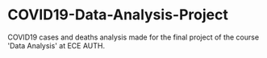 # COVID19-Data-Analysis-Project
COVID19 cases and deaths analysis made for the final project of the course 'Data Analysis' at ECE AUTH.
